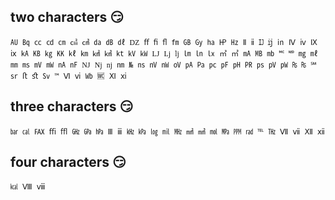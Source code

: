 ## two characters 😏

`
㍳
㏃
㏄
㏅
㎝
㎠
㎤
㍲
㏈
㎗
Ǳ
ﬀ
ﬁ
ﬂ
㎙
㎇
㏉
㏊
㏋
㎐
Ⅱ
ⅱ
Ĳ
ĳ
㏌
Ⅳ
ⅳ
Ⅸ
ⅸ
㎄
㎅
㎏
㏍
㎘
㎞
㎢
㎦
㏏
㎸
㎾
Ǉ
ǈ
ǉ
㏐
㏑
㏓
㎡
㎥
㎃
㎆
㏔
🅪
🅫
㎎
㎖
㎜
㎳
㎷
㎽
㎁
㎋
Ǌ
ǋ
ǌ
㎚
№
㎱
㎵
㎻
㍵
㎀
㎩
㍶
㎊
㏗
㏚
㎰
㎴
㎺
₨
₨
℠
㏛
ﬅ
ﬆ
㏜
™
Ⅵ
ⅵ
㏝
🅏
Ⅺ
ⅺ
`

## three characters 😏

`
㍴
㎈
℻
ﬃ
ﬄ
㎓
㎬
㍱
Ⅲ
ⅲ
㎑
㎪
㏒
㏕
㎒
㎟
㎣
㏖
㎫
㏙
㎭
℡
㎔
Ⅶ
ⅶ
Ⅻ
ⅻ
`

## four characters 😏

`
㎉
Ⅷ
ⅷ
`

